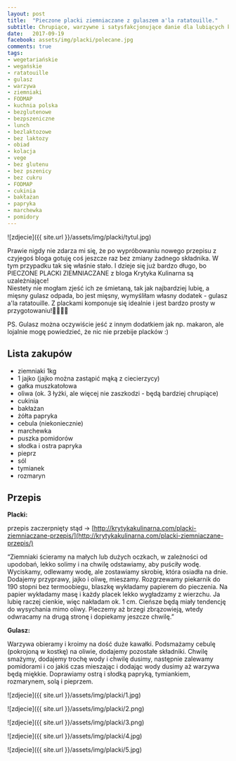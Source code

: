 ```yaml
---
layout: post
title:  "Pieczone placki ziemniaczane z gulaszem a'la ratatouille."
subtitle: Chrupiące, warzywne i satysfakcjonujące danie dla lubiących klasykę w świeżym wydaniu!
date:   2017-09-19
facebook: assets/img/placki/polecane.jpg
comments: true
tags:
- wegetariańskie
- wegańskie
- ratatouille
- gulasz
- warzywa
- ziemniaki
- FODMAP
- kuchnia polska
- bezglutenowe
- bezpszeniczne
- lunch
- bezlaktozowe
- bez laktozy
- obiad
- kolacja
- vege
- bez glutenu
- bez pszenicy
- bez cukru
- FODMAP
- cukinia
- bakłażan
- papryka
- marchewka
- pomidory
---
```


![zdjecie]({{ site.url }}/assets/img/placki/tytul.jpg)

Prawie nigdy nie zdarza mi się, że po wypróbowaniu nowego przepisu z czyjegoś bloga gotuję coś jeszcze raz bez zmiany żadnego składnika. W tym przypadku tak się właśnie stało. I dzieje się już bardzo długo, bo PIECZONE PLACKI ZIEMNIACZANE z bloga Krytyka Kulinarna są uzależniające!  
Niestety nie mogłam zjeść ich ze śmietaną, tak jak najbardziej lubię, a mięsny gulasz odpada, bo jest mięsny, wymyśliłam własny dodatek - gulasz a'la ratatouille. Z plackami komponuje się idealnie i jest bardzo prosty w przygotowaniu!🍆🥒🥕🍅

PS. Gulasz można oczywiście jeść z innym dodatkiem jak np. makaron, ale lojalnie mogę powiedzieć, że nic nie przebije placków :)

## Lista zakupów

* ziemniaki 1kg
* 1 jajko (jajko można zastąpić mąką z ciecierzycy)
* gałka muszkatołowa
* oliwa (ok. 3 łyżki, ale więcej nie zaszkodzi - będą bardziej chrupiące)
* cukinia
* bakłażan
* żółta papryka
* cebula (niekoniecznie)
* marchewka
* puszka pomidorów
* słodka i ostra papryka
* pieprz
* sól
* tymianek
* rozmaryn

## Przepis

**Placki:** 

przepis zaczerpnięty stąd → [http://krytykakulinarna.com/placki-ziemniaczane-przepis/](http://krytykakulinarna.com/placki-ziemniaczane-przepis/)

“Ziemniaki ścieramy na małych lub dużych oczkach, w zależności od upodobań, lekko solimy i na chwilę odstawiamy, aby puściły wodę. Wyciskamy, odlewamy wodę, ale zostawiamy skrobię, która osiadła na dnie. Dodajemy przyprawy, jajko i oliwę, mieszamy.
Rozgrzewamy piekarnik do 190 stopni bez termoobiegu, blaszkę wykładamy papierem do pieczenia. Na papier wykładamy masę i każdy placek lekko wygładzamy z wierzchu. Ja lubię raczej cienkie, więc nakładam ok. 1 cm. Cieńsze będą miały tendencję do wysychania mimo oliwy. Pieczemy aż brzegi zbrązowieją, wtedy odwracamy na drugą stronę i dopiekamy jeszcze chwilę.”
 
**Gulasz:**

Warzywa obieramy i kroimy na dość duże kawałki. Podsmażamy cebulę (pokrojoną w kostkę) na oliwie, dodajemy pozostałe składniki. Chwilę smażymy, dodajemy trochę wody i chwilę dusimy, następnie zalewamy pomidorami i co jakiś czas mieszając i dodając wody dusimy aż warzywa będą miękkie. Doprawiamy ostrą i słodką papryką, tymiankiem, rozmarynem, solą i pieprzem.

![zdjecie]({{ site.url }}/assets/img/placki/1.jpg)

![zdjecie]({{ site.url }}/assets/img/placki/2.png)

![zdjecie]({{ site.url }}/assets/img/placki/3.png)

![zdjecie]({{ site.url }}/assets/img/placki/4.jpg)

![zdjecie]({{ site.url }}/assets/img/placki/5.jpg)